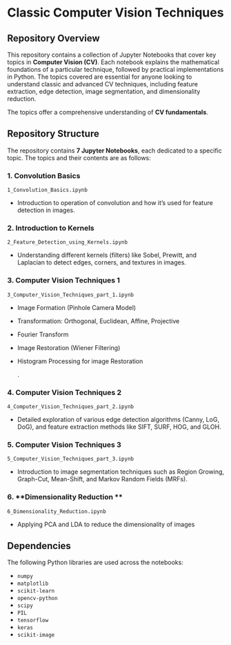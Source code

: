 # **Classic Computer Vision Techniques**

## **Repository Overview**


This repository contains a collection of Jupyter Notebooks that cover key topics in **Computer Vision (CV)**. Each notebook explains the mathematical foundations of a particular technique, followed by practical implementations in Python. The topics covered are essential for anyone looking to understand classic and advanced CV techniques, including feature extraction, edge detection, image segmentation, and dimensionality reduction.

The topics offer a comprehensive understanding of **CV fundamentals**.

## **Repository Structure**

The repository contains **7 Jupyter Notebooks**, each dedicated to a specific topic. The topics and their contents are as follows:

### 1. **Convolution Basics**
```1_Convolution_Basics.ipynb```

   - Introduction to operation of  convolution and how it’s used for feature detection in images.

### 2. **Introduction to Kernels**
```2_Feature_Detection_using_Kernels.ipynb```
   - Understanding different kernels (filters) like Sobel, Prewitt, and Laplacian to detect edges, corners, and textures in images.
  

### 3. **Computer Vision Techniques 1**
```3_Computer_Vision_Techniques_part_1.ipynb```
* Image Formation (Pinhole Camera Model)
* Transformation: Orthogonal, Euclidean, Affine, Projective
* Fourier Transform
* Image Restoration (Wiener Filtering)
* Histogram Processing for image Restoration
       

   .

### 4. **Computer Vision Techniques 2**
```4_Computer_Vision_Techniques_part_2.ipynb```
*  Detailed exploration of various edge detection algorithms (Canny, LoG, DoG), and feature extraction methods like SIFT, SURF, HOG, and GLOH.


### 5. **Computer Vision Techniques 3**
```5_Computer_Vision_Techniques_part_3.ipynb```
* Introduction to image segmentation techniques such as Region Growing, Graph-Cut, Mean-Shift, and Markov Random Fields (MRFs).
  

### 6. **Dimensionality Reduction **
```6_Dimensionality_Reduction.ipynb```

* Applying PCA and LDA to reduce the dimensionality of images 




## **Dependencies**

The following Python libraries are used across the notebooks:

- `numpy`
- `matplotlib`
- `scikit-learn`
- `opencv-python`
- `scipy`
- `PIL`
- `tensorflow`
- `keras`
- `scikit-image`


